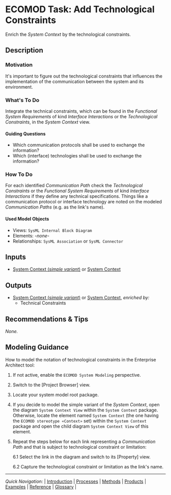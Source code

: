 # ECOMOD Task: Add Technological Constraints

Enrich the _System Context_ by the technological constraints.


## Description

### Motivation

It's important to figure out the technological constraints that influences the implementation of the communication between the system and its environment.

### What's To Do

Integrate the technical constraints, which can be found in the _Functional System Requirements_ of kind _Interface Interactions_ or the _Technological Constraints_, in the _System Context_ view.

#### Guiding Questions

+ Which communication protocols shall be used to exchange the information?
+ Which (interface) technologies shall be used to exchange the information?

### How To Do

For each identified _Communication Path_ check the _Technological Constraints_ or the _Functional System Requirements_ of kind _Interface Interactions_ if they define any technical specifications. Things like a communication protocol or interface technology are noted on the modeled _Communication Paths_ (e.g. as the link's name).

#### Used Model Objects

+ Views: `SysML Internal Block Diagram`
+ Elements: _-none-_
+ Relationships: `SysML Association` or `SysML Connector`


## Inputs

+ [System Context (_simple variant_)](product_system-context-simple.md) or [System Context](product_system-context.md)


## Outputs

+ [System Context (_simple variant_)](product_system-context-simple.md) or [System Context](product_system-context.md), _enriched by:_
  - Technical Constraints


## Recommendations & Tips

_None._


## Modeling Guidance

How to model the notation of technological constraints in the Enterprise Architect tool:

1. If not active, enable the `ECOMOD System Modeling` perspective.

2. Switch to the [Project Browser] view.

3. Locate your system model root package.

4. If you decide to model the simple variant of the _System Context_, open the diagram `System Context View` within the `System Context` package. Otherwise, locate the element named `System Context` (the one having the `ECOMOD stereotype «Context»` set) within the `System Context` package and open the child diagram `System Context View` of this element.

6. Repeat the steps below for each link representing a _Communication Path_ and that is subject to technological constraint or limitation:

    6.1 Select the link in the diagram and switch to its [Property] view.

    6.2 Capture the technological constraint or limitation as the link's name.

---
_Quick Navigation:_ | [Introduction](index.md) | [Processes](processes.md) | [Methods](methods.md) | [Products](products.md) | [Examples](examples.md) | [Reference](quick-reference.md) | [Glossary](glossary.md) |
